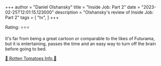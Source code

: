 +++
author = "Daniel Olshansky"
title = "Inside Job: Part 2"
date = "2023-02-25T12:01:15.123000"
description = "Olshansky's review of Inside Job: Part 2"
tags = [
    "tv",
]
+++

Rating: ⭐⭐⭐

It's far from being a great cartoon or comparable to the likes of Futurama, but it is entertaining, passes the time and an easy way to turn off the brain before going to bed.

[🍅 Rotten Tomatoes Info 🍅](https://www.rottentomatoes.com//tv/inside_job_2021/s02)